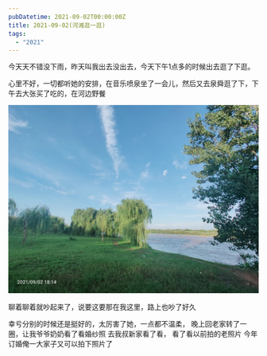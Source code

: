 ```yaml
---
pubDatetime: 2021-09-02T00:00:00Z
title: 2021-09-02(河滩逛一逛)
tags:
  - "2021"
---
```


今天天不错没下雨，昨天叫我出去没出去，今天下午1点多的时候出去逛了下逛。

心里不好，一切都听她的安排，在音乐喷泉坐了一会儿，然后又去泉舜逛了下，下午去大张买了吃的，在河边野餐

![](../../img/6904315-57ff318df0f09b98.jpg)


聊着聊着就吵起来了，说要这要那在我这里，路上也吵了好久

幸亏分别的时候还是挺好的，太厉害了她，一点都不温柔，
晚上回老家转了一圈，让我爷爷奶奶看了看婚纱照
去我叔新家看了看，
看了看以前拍的老照片
今年订婚俺一大家子又可以拍下照片了

